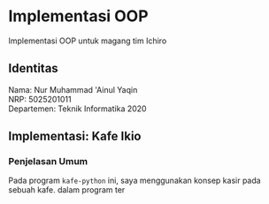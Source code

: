 # Implementasi OOP
Implementasi OOP untuk magang tim Ichiro

## Identitas
Nama: Nur Muhammad 'Ainul Yaqin <br/>
NRP: 5025201011 <br/>
Departemen: Teknik Informatika 2020 <br/>

## Implementasi: Kafe Ikio 
### Penjelasan Umum
Pada program `kafe-python` ini, saya menggunakan konsep kasir pada sebuah kafe. dalam program ter

 
